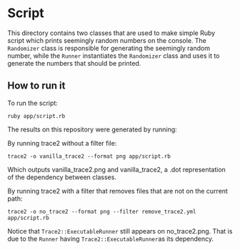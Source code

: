# Script

This directory contains two classes that are used to make simple Ruby script
which prints seemingly random numbers on the console. The `Randomizer` class
is responsible for generating the seemingly random number, while the `Runner`
instantiates the `Randomizer` class and uses it to generate the numbers
that should be printed.

## How to run it

To run the script:

```
ruby app/script.rb
```

The results on this repository were generated
by running:

By running trace2 without a filter file:
```
trace2 -o vanilla_trace2 --format png app/script.rb
```

Which outputs vanilla_trace2.png and vanilla_trace2,
a .dot representation of the dependency between classes.

By running trace2 with a filter that removes files that
are not on the current path:

```
trace2 -o no_trace2 --format png --filter remove_trace2.yml app/script.rb
```

Notice that `Trace2::ExecutableRunner` still appears on no_trace2.png. That is
due to the `Runner` having `Trace2::ExecutableRunner`as its dependency.
